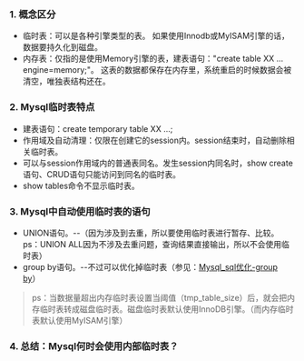 ### 1. 概念区分  
- 临时表：可以是各种引擎类型的表。
  如果使用Innodb或MyISAM引擎的话，数据要持久化到磁盘。  
- 内存表：仅指的是使用Memory引擎的表，建表语句："create table XX ... engine=memory;"。
  这表的数据都保存在内存里，系统重启的时候数据会被清空，唯独表结构还在。  

### 2. Mysql临时表特点  
- 建表语句：create temporary table XX ...;  
- 作用域及自动清理：仅限在创建它的session内。session结束时，自动删除相关临时表。  
- 可以与session作用域内的普通表同名。发生session内同名时，show create语句、CRUD语句只能访问到同名的临时表。  
- show tables命令不显示临时表。  



### 3. Mysql中自动使用临时表的语句
- UNION语句。--（因为涉及到去重，所以要使用临时表进行暂存、比较。ps：UNION ALL因为不涉及去重问题，查询结果直接输出，所以不会使用临时表）  
- group by语句。--不过可以优化掉临时表（参见：[Mysql_sql优化-group by](Mysql_sql优化-group_by.md)）
> ps：当数据量超出内存临时表设置当阈值（tmp_table_size）后，就会把内存临时表转成磁盘临时表。磁盘临时表默认使用InnoDB引擎。（而内存临时表默认使用MyISAM引擎）  


### 4. 总结：Mysql何时会使用内部临时表？  
